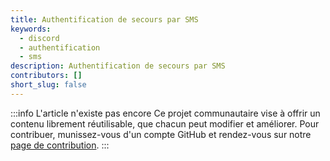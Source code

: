 ```yaml
---
title: Authentification de secours par SMS
keywords:
  - discord
  - authentification
  - sms
description: Authentification de secours par SMS
contributors: []
short_slug: false
---
```


:::info L'article n'existe pas encore
Ce projet communautaire vise à offrir un contenu librement réutilisable, que chacun peut modifier et améliorer.
Pour contribuer, munissez-vous d'un compte GitHub et rendez-vous sur notre [page de contribution](/wiki/contribuer).
:::
